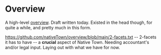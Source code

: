 # Overview

A high-level <a href="https://github.com/nativeTown/overview/blob/main/overview">overview</a>. Draft written today. Existed in the head though, for quite a while, and pretty much in this form. 

https://github.com/nativeTown/overview/blob/main/2-facets.txt -- 2-facets it has to have -- a **crucial** aspect of Native Town. Needing accountant's and/or legal input. Laying out with what we have for now. 
